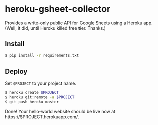 # heroku-gsheet-collector

Provides a write-only public API for Google Sheets using a Heroku app. (Well, it did, until Heroku killed free tier. Thanks.)

## Install

```bash
$ pip install -r requirements.txt
```

## Deploy

Set `$PROJECT` to your project name.

```bash
$ heroku create $PROJECT
$ heroku git:remote -a $PROJECT
$ git push heroku master
```

Done! Your hello-world website should be live now at https://$PROJECT.herokuapp.com/.

